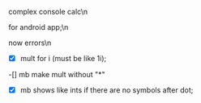 complex console calc\n

for android app;\n

now errors\n

-[x] mult for i (must be like 1i);

-[] mb make mult without "*"

-[x] mb shows like ints if there are no symbols after dot;
